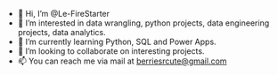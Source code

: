- 👋 Hi, I’m @Le-FireStarter
- 👀 I’m interested in data wrangling, python projects, data engineering projects, data analytics.
- 🌱 I’m currently learning Python, SQL and Power Apps.
- 💞️ I’m looking to collaborate on interesting projects.
- 📫 You can reach me via mail at berriesrcute@gmail.com

<!---
Le-FireStarter/Le-FireStarter is a ✨ special ✨ repository because its `README.md` (this file) appears on your GitHub profile.
You can click the Preview link to take a look at your changes.
--->
